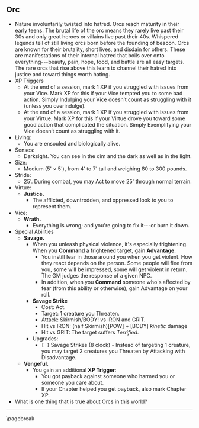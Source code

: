 ## Orc

* Nature involuntarily twisted into hatred. Orcs reach maturity in their early teens. The brutal life of the orc means they rarely live past their 30s and only great heroes or villains live past their 40s. Whispered legends tell of still living orcs born before the founding of beacon. Orcs are known for their brutality, short lives, and disdain for others. These are manifestations of their internal hatred that boils over onto everything---beauty, pain, hope, food, and battle are all easy targets. The rare orcs that rise above this learn to channel their hatred into justice and toward things worth hating.
* XP Triggers
    * At the end of a session, mark 1 XP if you struggled with issues from your Vice. Mark XP for this if your Vice tempted you to some bad action. Simply Indulging your Vice doesn’t count as struggling with it (unless you overindulge).
    * At the end of a session, mark 1 XP if you struggled with issues from your Virtue. Mark XP for this if your Virtue drove you toward some good action that complicated the situation. Simply Exemplifying your Vice doesn’t count as struggling with it.
* Living:
    * You are ensouled and biologically alive.
* Senses:
    * Darksight. You can see in the dim and the dark as well as in the light.
* Size:
    * Medium (5' × 5'), from 4' to 7' tall and weighing 80 to 300 pounds.
* Stride:
    * 25'. During combat, you may Act to move 25' through normal terrain.
* Virtue:
    * **Justice.**
        * The afflicted, downtrodden, and oppressed look to you to represent them.
* Vice:
    * **Wrath.**
        * Everything is wrong; and you're going to fix it---or burn it down.
* Special Abilities
    * **Savage.**
        * When you unleash physical violence, it's especially frightening. When you **Command** a frightened target, gain **Advantage**.
            * You instill fear in those around you when you get violent. How they react depends on the person. Some people will flee from you, some will be impressed, some will get violent in return. The GM judges the response of a given NPC.
            * In addition, when you **Command** someone who's affected by fear (from this ability or otherwise), gain Advantage on your roll.
        - **Savage Strike**
            - Cost: Act.
            - Target: 1 creature you Threaten.
            - Attack: Skirmish/BODY! vs IRON and GRIT.
            - Hit vs IRON: (half Skirmish)[POW] + [BODY] *kinetic* damage
            - Hit vs GRIT: The target suffers *Terrified*.
        - Upgrades:
            - `[ ]` Savage Strikes (8 clock) - Instead of targeting 1 creature, you may target 2 creatures you Threaten by Attacking with Disadvantage.
    * **Vengeful.**
        * You gain an additional **XP Trigger**:
            * You got payback against someone who harmed you or someone you care about.
            * If your Chapter helped you get payback, also mark Chapter XP.
* What is one thing that is true about Orcs in this world?

* * * * * * * * * * * * * * * * * * * * * * * * * * * * * * * * * * * * * * * *

\pagebreak
